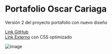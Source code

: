 # Portafolio Oscar Cariaga
Versión 2 del proyecto portafolio con nuevo diseño

[Link GitHub](https://oscar-uct.github.io/)\
[Link Externo](https://teclab.uct.cl/~oscar.cariaga/portafolio/) con CSS optimizado

![image](https://github.com/user-attachments/assets/66642794-9a97-4846-8ee9-8c646e559304)
